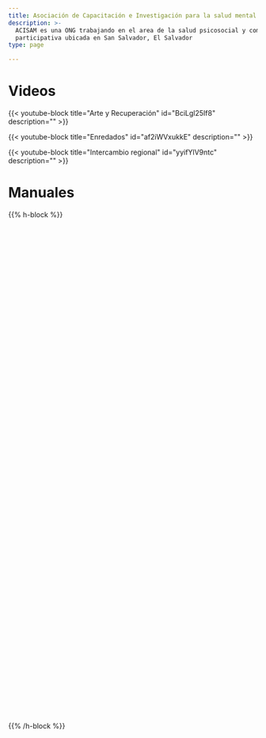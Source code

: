 ```yaml
---
title: Asociación de Capacitación e Investigación para la salud mental
description: >-
  ACISAM es una ONG trabajando en el area de la salud psicosocial y comunicación
  participativa ubicada en San Salvador, El Salvador
type: page

---
```

# Videos

{{< youtube-block title="Arte y Recuperación" id="BciLgl25If8" description="" >}}

{{< youtube-block title="Enredados" id="af2iWVxukkE" description="" >}}

{{< youtube-block title="Intercambio regional" id="yyifYlV9ntc" description="" >}}

# Manuales

{{% h-block %}}<div data-configid="25900136/59827752" style="width:100%; height:259px;" class="issuuembed"></div> <script type="text/javascript" src="//e.issuu.com/embed.js" async="true"></script>  <div data-configid="25900136/62164425" style="width:525px; height:742px;" class="issuuembed"></div>  <script type="text/javascript" src="//e.issuu.com/embed.js" async="true"></script>{{% /h-block %}}
